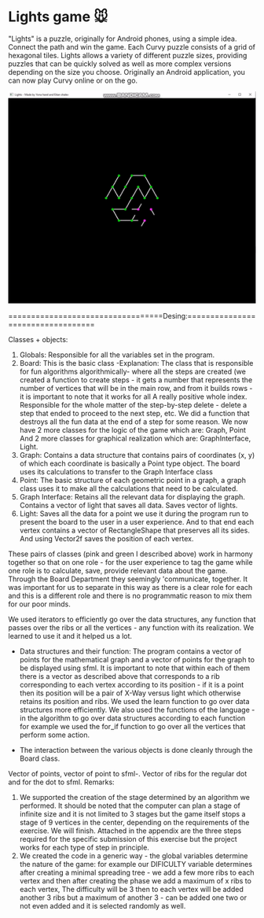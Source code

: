 # Lights game  :mouse:
"Lights" is a puzzle, originally for Android phones, using a simple idea. Connect the path and win the game. Each Curvy puzzle consists of a grid of hexagonal tiles.
Lights allows a variety of different puzzle sizes, providing puzzles that can be quickly solved as well as more complex versions depending on the size you choose. Originally an Android application, you can now play Curvy online or on the go.




[![](https://github.com/eitanshalev/Lights-game/blob/master/Lights_game_-_SFML___CC%2B%2B_BY_Eitan_Shalev_and_Yona_Harel.gif)](https://www.youtube.com/watch?v=kKJWvTO5axQ "my video game")
 
==================================Desing:==================================

Classes + objects:

1. Globals: Responsible for all the variables set in the program.
2. Board: This is the basic class -Explanation: The class that is responsible for fun algorithms algorithmically- where all the steps are created (we created a function to create steps - it gets a number that represents the number of vertices that will be in the main row, and from it builds rows - it is important to note that it works for all A really positive whole index. Responsible for the whole matter of the step-by-step delete - delete a step that ended to proceed to the next step, etc. We did a function that destroys all the fun data at the end of a step for some reason.
We now have 2 more classes for the logic of the game which are: Graph, Point
And 2 more classes for graphical realization which are: GraphInterface, Light.
3. Graph: Contains a data structure that contains pairs of coordinates (x, y) of which each coordinate is basically a Point type object. The board uses its calculations to transfer to the Graph Interface class
4. Point: The basic structure of each geometric point in a graph, a graph class uses it to make all the calculations that need to be calculated.
5. Graph Interface: Retains all the relevant data for displaying the graph. Contains a vector of light that saves all data. Saves vector of lights.
6. Light: Saves all the data for a point we use it during the program run to present the board to the user in a user experience. And to that end each vertex contains a vector of RectangleShape that preserves all its sides. And using Vector2f saves the position of each vertex.

These pairs of classes (pink and green I described above) work in harmony together so that on one role - for the user experience to tag the game while one role is to calculate, save, provide relevant data about the game. Through the Board Department they seemingly 'communicate, together. It was important for us to separate in this way as there is a clear role for each and this is a different role and there is no programmatic reason to mix them for our poor minds.

We used iterators to efficiently go over the data structures, any function that passes over the ribs or all the vertices - any function with its realization. We learned to use it and it helped us a lot.


* Data structures and their function: The program contains a vector of points for the mathematical graph and a vector of points for the graph to be displayed using sfml. It is important to note that within each of them there is a vector as described above that corresponds to a rib corresponding to each vertex according to its position - if it is a point then its position will be a pair of X-Way versus light which otherwise retains its position and ribs.
We used the learn function to go over data structures more efficiently. We also used the functions of the language - in the algorithm to go over data structures according to each function for example we used the for_if function to go over all the vertices that perform some action.

* The interaction between the various objects is done cleanly through the Board class.

Vector of points, vector of point to sfml-. Vector of ribs for the regular dot and for the dot to sfml.
Remarks:
1.  We supported the creation of the stage determined by an algorithm we performed. It should be noted that the computer can plan a stage of infinite size and it is not limited to 3 stages but the game itself stops a stage of 9 vertices in the center, depending on the requirements of the exercise. We will finish. Attached in the appendix are the three steps required for the specific submission of this exercise but the project works for each type of step in principle.
2.  We created the code in a generic way - the global variables determine the nature of the game: for example our DIFICULTY variable determines after creating a minimal spreading tree - we add a few more ribs to each vertex and then after creating the phase we add a maximum of x ribs to each vertex, The difficulty will be 3 then to each vertex will be added another 3 ribs but a maximum of another 3 - can be added one two or not even added and it is selected randomly as well.
